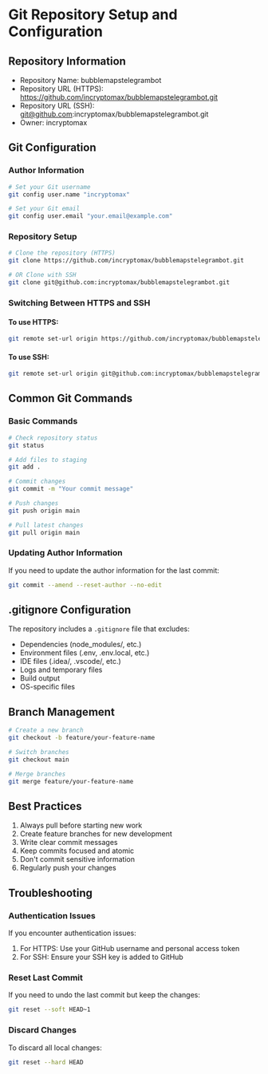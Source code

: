 # Git Repository Setup and Configuration

## Repository Information
- Repository Name: bubblemapstelegrambot
- Repository URL (HTTPS): https://github.com/incryptomax/bubblemapstelegrambot.git
- Repository URL (SSH): git@github.com:incryptomax/bubblemapstelegrambot.git
- Owner: incryptomax

## Git Configuration

### Author Information
```bash
# Set your Git username
git config user.name "incryptomax"

# Set your Git email
git config user.email "your.email@example.com"
```

### Repository Setup
```bash
# Clone the repository (HTTPS)
git clone https://github.com/incryptomax/bubblemapstelegrambot.git

# OR Clone with SSH
git clone git@github.com:incryptomax/bubblemapstelegrambot.git
```

### Switching Between HTTPS and SSH

#### To use HTTPS:
```bash
git remote set-url origin https://github.com/incryptomax/bubblemapstelegrambot.git
```

#### To use SSH:
```bash
git remote set-url origin git@github.com:incryptomax/bubblemapstelegrambot.git
```

## Common Git Commands

### Basic Commands
```bash
# Check repository status
git status

# Add files to staging
git add .

# Commit changes
git commit -m "Your commit message"

# Push changes
git push origin main

# Pull latest changes
git pull origin main
```

### Updating Author Information
If you need to update the author information for the last commit:
```bash
git commit --amend --reset-author --no-edit
```

## .gitignore Configuration
The repository includes a `.gitignore` file that excludes:
- Dependencies (node_modules/, etc.)
- Environment files (.env, .env.local, etc.)
- IDE files (.idea/, .vscode/, etc.)
- Logs and temporary files
- Build output
- OS-specific files

## Branch Management
```bash
# Create a new branch
git checkout -b feature/your-feature-name

# Switch branches
git checkout main

# Merge branches
git merge feature/your-feature-name
```

## Best Practices
1. Always pull before starting new work
2. Create feature branches for new development
3. Write clear commit messages
4. Keep commits focused and atomic
5. Don't commit sensitive information
6. Regularly push your changes

## Troubleshooting

### Authentication Issues
If you encounter authentication issues:
1. For HTTPS: Use your GitHub username and personal access token
2. For SSH: Ensure your SSH key is added to GitHub

### Reset Last Commit
If you need to undo the last commit but keep the changes:
```bash
git reset --soft HEAD~1
```

### Discard Changes
To discard all local changes:
```bash
git reset --hard HEAD
``` 